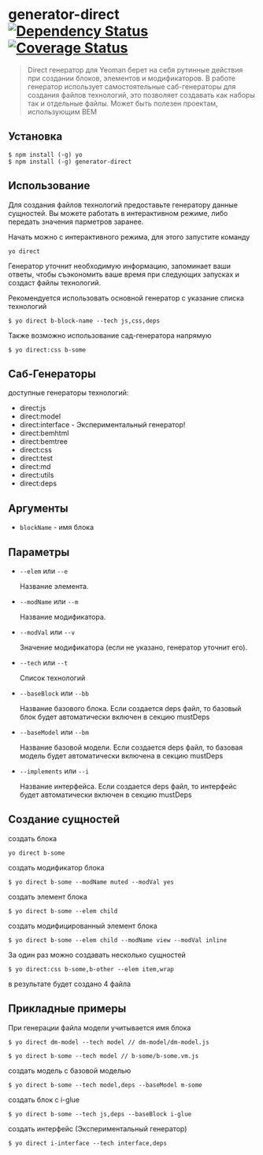 # generator-direct [![Dependency Status][daviddm-image]][daviddm-url] [![Coverage Status](https://coveralls.io/repos/github/jeka1985/generator-direct/badge.svg?branch=master)](https://coveralls.io/github/jeka1985/generator-direct?branch=master)

>  Direct генератор для Yeoman берет на себя рутинные действия при создании блоков, элементов и модификаторов.
В работе генератор использует самостоятельные саб-генераторы для создания файлов технологий, это позволяет создавать как наборы  так и отдельные файлы. Может быть полезен проектам, использующим BEM

## Установка 
```
$ npm install (-g) yo
$ npm install (-g) generator-direct
```

## Использование

Для создания файлов технологий предоставьте генератору данные сущностей. Вы можете работать в интерактивном режиме, либо передать значения парметров заранее.

Начать можно с интерактивного режима, для этого запустите команду
```
yo direct
```

Генератор уточнит необходимую информацию, запоминает ваши ответы, чтобы съэкономить ваше время при следующих запусках и создаст файлы технологий.







Рекомендуется использовать основной генератор с указание списка технологий

```
$ yo direct b-block-name --tech js,css,deps
```

Также возможно использование сад-генератора напрямую
```
$ yo direct:css b-some
```


## Саб-Генераторы

доступные генераторы технологий:

- direct:js
- direct:model
- direct:interface - Экспериментальный генератор!
- direct:bemhtml
- direct:bemtree
- direct:css
- direct:test
- direct:md
- direct:utils
- direct:deps

## Аргументы

* `blockName` - имя блока

## Параметры


* `--elem` или `--e`

  Название элемента.

* `--modName` или `--m`

  Название модификатора.

* `--modVal` или `--v`

  Значение модификатора (если не указано, генератор уточнит его).
  
* `--tech` или `--t`

  Список технологий

* `--baseBlock` или `--bb`

  Название базового блока.
  Если создается deps файл, то базовый блок будет автоматически включен в секцию mustDeps

* `--baseModel` или `--bm`

  Название базовой модели.
  Если создается deps файл, то базовая модель будет автоматически включена в секцию mustDeps

* `--implements` или `--i`

  Название интерфейса.
  Если создается deps файл, то интерфейс будет автоматически включен в секцию mustDeps

## Создание сущностей

создать блока

```
yo direct b-some
```

создать модификатор блока

```
$ yo direct b-some --modName muted --modVal yes
```

создать элемент блока

```
$ yo direct b-some --elem child
```

создать модифицированный элемент блока

```
$ yo direct b-some --elem child --modName view --modVal inline
```

За один раз можно создавать несколько сущностей
```
$ yo direct:css b-some,b-other --elem item,wrap
```

в результате будет создано 4 файла


## Прикладные примеры

При генерации файла модели учитывается имя блока

```
$ yo direct dm-model --tech model // dm-model/dm-model.js
```

```
$ yo direct b-some --tech model // b-some/b-some.vm.js
```

создать модель с базовой моделью

```
$ yo direct b-some --tech model,deps --baseModel m-some
```

создать блок с i-glue

```
$ yo direct b-some --tech js,deps --baseBlock i-glue
```

создать интерфейс (Экспериментальный генератор)

```
$ yo direct i-interface --tech interface,deps
```

[npm-image]: https://badge.fury.io/js/generator-direct.svg
[npm-url]: https://npmjs.org/package/generator-direct
[travis-image]: https://travis-ci.org/jeka1985/generator-direct.svg?branch=master
[travis-url]: https://travis-ci.org/jeka1985/generator-direct
[daviddm-image]: https://david-dm.org/jeka1985/generator-direct.svg?theme=shields.io
[daviddm-url]: https://david-dm.org/jeka1985/generator-direct
[coveralls-image]: https://coveralls.io/repos/jeka1985/generator-direct/badge.svg
[coveralls-url]: https://coveralls.io/r/jeka1985/generator-direct
